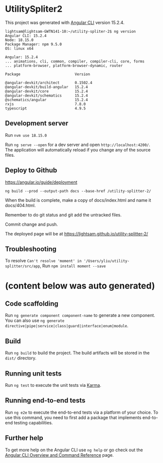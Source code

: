 # UtilitySpliter2

This project was generated with [Angular CLI](https://github.com/angular/angular-cli) version 15.2.4.
```
lightsam@lightsam-GWTN141-10:~/utility-spliter-2$ ng version
Angular CLI: 15.2.4
Node: 18.15.0
Package Manager: npm 9.5.0
OS: linux x64

Angular: 15.2.4
... animations, cli, common, compiler, compiler-cli, core, forms
... platform-browser, platform-browser-dynamic, router

Package                         Version

@angular-devkit/architect       0.1502.4
@angular-devkit/build-angular   15.2.4
@angular-devkit/core            15.2.4
@angular-devkit/schematics      15.2.4
@schematics/angular             15.2.4
rxjs                            7.8.0
typescript                      4.9.5
```
## Development server
Run `nvm use 18.15.0`

Run `ng serve --open` for a dev server and open `http://localhost:4200/`. The application will automatically reload if you change any of the source files.

## Deploy to Github

https://angular.io/guide/deployment

`ng build --prod --output-path docs --base-href /utility-splitter-2/`

When the build is complete, make a copy of docs/index.html and name it docs/404.html.

Remember to do git status and git add the untracked files.

Commit change and push.

The deployed page will be at https://lightsam.github.io/utility-splitter-2/

## Troubleshooting
To resolve `Can't resolve 'moment' in '/Users/yliu/utility-splitter/src/app`, Run `npm install moment --save`


# (content below was auto generated)
## Code scaffolding

Run `ng generate component component-name` to generate a new component. You can also use `ng generate directive|pipe|service|class|guard|interface|enum|module`.

## Build

Run `ng build` to build the project. The build artifacts will be stored in the `dist/` directory.

## Running unit tests

Run `ng test` to execute the unit tests via [Karma](https://karma-runner.github.io).

## Running end-to-end tests

Run `ng e2e` to execute the end-to-end tests via a platform of your choice. To use this command, you need to first add a package that implements end-to-end testing capabilities.

## Further help

To get more help on the Angular CLI use `ng help` or go check out the [Angular CLI Overview and Command Reference](https://angular.io/cli) page.
